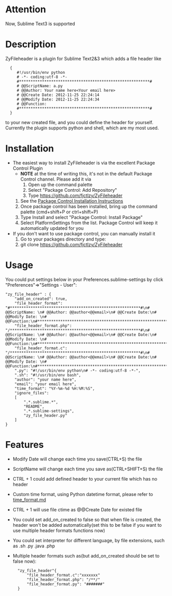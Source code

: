 # Attention

Now, Sublime Text3 is supported

# Description

ZyFileheader is a plugin for Sublime Text2&3 which adds a file header like

      {
         #!/usr/bin/env python
         # -*- coding:utf-8 -*-
         #*********************************************************#
         # @@ScriptName: a.py
         # @@Author: Your name here<Your email here>
         # @@Create Date: 2012-11-25 22:24:14
         # @@Modify Date: 2012-11-25 22:24:34
         # @@Function:
         #*********************************************************#
      }

to your new created file, and you could define the header for yourself. Currently the plugin supports python and shell, which are my most used.

# Installation

* The easiest way to install ZyFileheader is via the excellent Package Control Plugin
    * **NOTE** at the time of writing this, it's not in the default Package Control channel. Please add it via
        1. Open up the command palette
        2. Select "Package Control: Add Repository"
        3. Type https://github.com/fjctlzy/ZyFileheader
    1. See the [Package Control Installation Instructions](http://wbond.net/sublime_packages/package_control/installation)
    2. Once package control has been installed, bring up the command palette (cmd+shift+P or ctrl+shift+P)
    3. Type Install and select "Package Control: Install Package"
    4. Select PlatformSettings from the list. Package Control will keep it automatically updated for you
* If you don't want to use package control, you can manually install it
    1. Go to your packages directory and type:
    2.    git clone https://github.com/fjctlzy/ZyFileheader

# Usage

You could put settings below in your Preferences.sublime-settings by click "Preferences"=>"Settings - User":

    "zy_file_header" : {
        "add_on_created": true,
        "file_header_format": "#*********************************************************#\n# @@ScriptName: \n# @@Author: @@author<@@email>\n# @@Create Date:\n# @@Modify Date: \n# @@Function:\n#*********************************************************#",
        "file_header_format.php": "/*********************************************************#\n# @@ScriptName: \n# @@Author: @@author<@@email>\n# @@Create Date:\n# @@Modify Date: \n# @@Function:\n#*********************************************************/",
        "file_header_format.c": "/*********************************************************#\n# @@ScriptName: \n# @@Author: @@author<@@email>\n# @@Create Date:\n# @@Modify Date: \n# @@Function:\n#*********************************************************/",
        ".py": "#!/usr/bin/env python\n# -*- coding:utf-8 -*-",
        ".sh": "#!/usr/bin/env bash",
        "author": "your name here",
        "email": "your email here",
        "time_format": "%Y-%m-%d %H:%M:%S",
        "ignore_files":
        [
            ".*.sublime.*",
            "README",
            ".*.sublime-settings",
            "zy_file_header.py"
        ]
    }

# Features
* Modify Date will change each time you save(CTRL+S) the file
* ScriptName will change each time you save as(CTRL+SHIFT+S) the file
* CTRL + 1 could add defined header to your current file which has no header
* Custom time format, using Python datetime format, please refer to [time_format.md](https://github.com/fjctlzy/ZyFileheader/blob/master/time_format.md)
* CTRL + 1 will use file ctime as @@Create Date for existed file
* You could set add_on_created to false so that when file is created, the header won't be added automatically(set this to be false if you want to use multiple header formats functions now)
* You could set interpreter for different language, by file extensions, such as .sh .py .java .php
* Multiple header formats such as(but add_on_created should be set to false now):

        "zy_file_header"{
            "file_header_format.c":"xxxxxxx"
            "file_header_format.php": "/**/"
            "file_header_format.py": "#######"
        }
